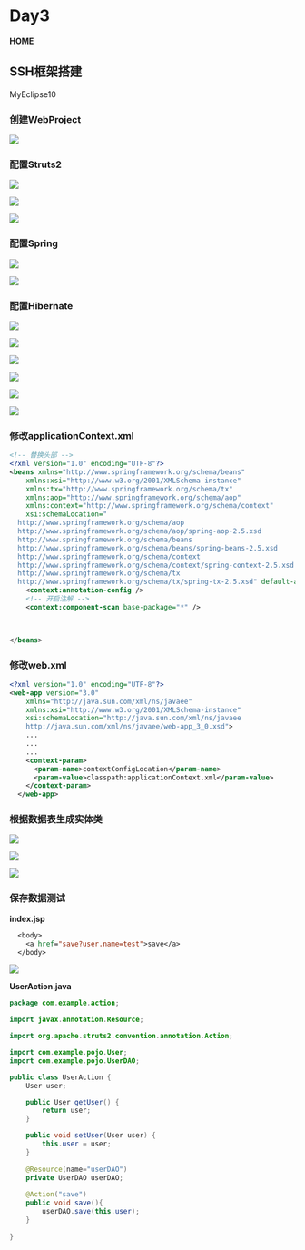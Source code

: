# Day3

 **[HOME](../README.md)**

## SSH框架搭建

MyEclipse10  



### 创建WebProject

![](ssh1.png)

### 配置Struts2

![](ssh2.png)

![](ssh3.png)

![](ssh4.png)

### 配置Spring

![](ssh5.png)

![](ssh6.png)

### 配置Hibernate

![](ssh7.png)

![](ssh8.png)

![](ssh9.png)

![](ssh10.png)

![](ssh11.png)

![](ssh12.png)

### 修改applicationContext.xml

```xml
<!-- 替换头部 -->
<?xml version="1.0" encoding="UTF-8"?>
<beans xmlns="http://www.springframework.org/schema/beans"
	xmlns:xsi="http://www.w3.org/2001/XMLSchema-instance"
	xmlns:tx="http://www.springframework.org/schema/tx"
	xmlns:aop="http://www.springframework.org/schema/aop"
	xmlns:context="http://www.springframework.org/schema/context"
	xsi:schemaLocation="   
  http://www.springframework.org/schema/aop     
  http://www.springframework.org/schema/aop/spring-aop-2.5.xsd   
  http://www.springframework.org/schema/beans     
  http://www.springframework.org/schema/beans/spring-beans-2.5.xsd   
  http://www.springframework.org/schema/context   
  http://www.springframework.org/schema/context/spring-context-2.5.xsd   
  http://www.springframework.org/schema/tx     
  http://www.springframework.org/schema/tx/spring-tx-2.5.xsd" default-autowire="byName">
	<context:annotation-config />
	<!-- 开启注解 -->
	<context:component-scan base-package="*" />


  
</beans>
```

### 修改web.xml

```xml
<?xml version="1.0" encoding="UTF-8"?>
<web-app version="3.0" 
	xmlns="http://java.sun.com/xml/ns/javaee" 
	xmlns:xsi="http://www.w3.org/2001/XMLSchema-instance" 
	xsi:schemaLocation="http://java.sun.com/xml/ns/javaee 
	http://java.sun.com/xml/ns/javaee/web-app_3_0.xsd">
  	...
  	...
  	...
    <context-param>
      <param-name>contextConfigLocation</param-name>
      <param-value>classpath:applicationContext.xml</param-value>
    </context-param>
  </web-app>
```

### 根据数据表生成实体类
![](ssh13.png)

![](ssh14.png)

![](ssh15.png)

### 保存数据测试

**index.jsp**

```jsp
  <body>
    <a href="save?user.name=test">save</a>
  </body>
```

![](ssh16.png)

**UserAction.java**

```java
package com.example.action;

import javax.annotation.Resource;

import org.apache.struts2.convention.annotation.Action;

import com.example.pojo.User;
import com.example.pojo.UserDAO;

public class UserAction {
	User user;

	public User getUser() {
		return user;
	}

	public void setUser(User user) {
		this.user = user;
	}
	
	@Resource(name="userDAO")
	private UserDAO userDAO;
	
	@Action("save")
	public void save(){
		userDAO.save(this.user);
	}
	
}

```


